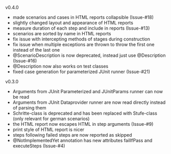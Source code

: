 v0.4.0
* made scenarios and cases in HTML reports collapsible (Issue-#18)
* slightly changed layout and appearance of HTML reports
* measure duration of each step and include in reports (Issue-#13)
* scenarios are sorted by name in HTML reports
* fix issue with intercepting methods of stages during construction
* fix issue when multiple exceptions are thrown to throw the first one instead of the last one
* @ScenarioDescription is now deprecated, instead just use @Description (Issue-#16)
* @Description now also works on test classes
* fixed case generation for parameterized JUnit runner (Issue-#21)

v0.3.0
* Arguments from JUnit Parameterized and JUnitParams runner can now be read
* Arguments from JUnit Dataprovider runner are now read directly instead of parsing them
* Schritte-class is deprecated and has been replaced with Stufe-class (only relevant for german scenarios)
* the HTML report now escapes HTML in step arguments (Issue-#9)
* print style of HTML report is nicer
* steps following failed steps are now reported as skipped
* @NotImplementedYet annotation has new attributes failIfPass and executeSteps (Issue-#4)
